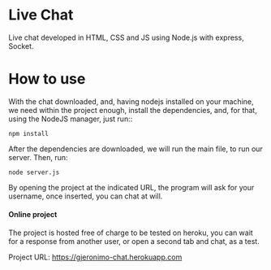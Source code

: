 # Live Chat

Live chat developed in HTML, CSS and JS using Node.js with express, Socket.

# How to use

With the chat downloaded, and, having nodejs installed on your machine, we need within the project enough, install the dependencies, and, for that, using the NodeJS manager, just run::

    npm install 

After the dependencies are downloaded, we will run the main file, to run our server. Then, run: 

    node server.js

By opening the project at the indicated URL, the program will ask for your username, once inserted, you can chat at will.

#### Online project

The project is hosted free of charge to be tested on heroku, you can wait for a response from another user, or open a second tab and chat, as a test.

Project URL: <a href="https://gjeronimo-chat.herokuapp.com">https://gjeronimo-chat.herokuapp.com</a>

